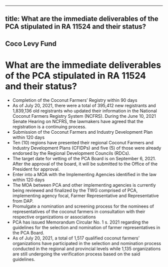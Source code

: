 --- 
 title: What are the immediate deliverables of the PCA stipulated in RA 11524 and their status?
 ---

## Coco Levy Fund

# What are the immediate deliverables of the PCA stipulated in RA 11524 and their status?


 - Completion of the Coconut Farmers’ Registry within 90 days
 - As of July 20, 2021, there were a total of 395,412 new registrants and 1,839,136 old registrants who updated their information in the National Coconut Farmers Registry System (NCFRS). During the June 10, 2021 Senate Hearing on NCFRS, the lawmakers have agreed that the registration is a continuing process.  
 - Submission of the Coconut Farmers and Industry Development Plan within 120 days
 - Ten (10) regions have presented their regional Coconut Farmers and Industry Development Plans (CFIDPs) and five (5) of those were already endorsed by the Regional Development Councils (RDCs).
 - The target date for vetting of the PCA Board is on September 6, 2021. After the approval of the board, it will be submitted to the Office of the President for approval. 
 - Enter into a MOA with the Implementing Agencies identified in the law within 120 days
 - The MOA between PCA and other implementing agencies is currently being reviewed and finalized by the TWG comprised of PCA, implementing agency focal, Farmer Representative and Representative from DAP.
 - Promulgate a nomination and screening process for the nominees of representatives of the coconut farmers in consultation with their respective organizations or associations
 - PCA has issued Memorandum Circular No. 1 s. 2021 regarding the guidelines for the selection and nomination of farmer representatives in the PCA Board. 
 - As of July 20, 2021, a total of 1,517 qualified coconut farmers’ organizations have participated in the selection and nomination process conducted in the regional and provincial levels while 1,135 organizations are still undergoing the verification process based on the said guidelines.
